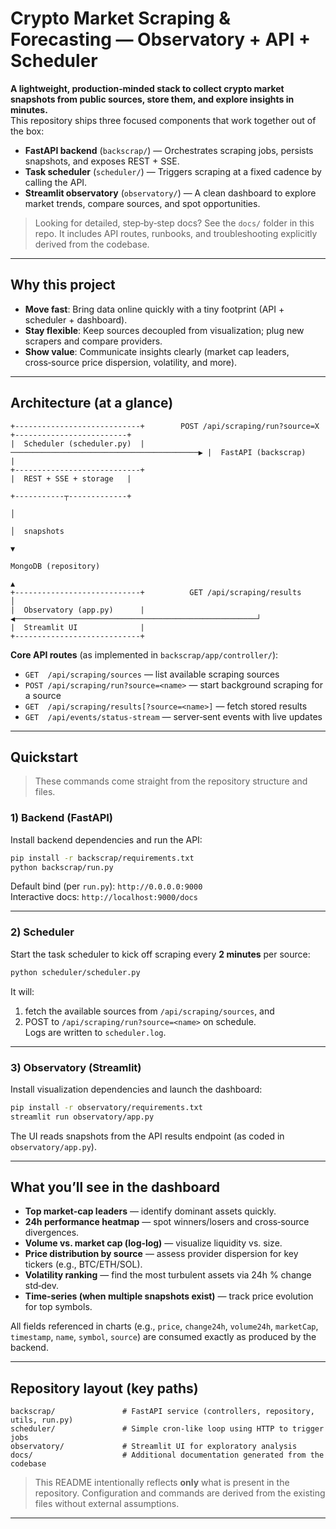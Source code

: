 # Crypto Market Scraping & Forecasting — Observatory + API + Scheduler

**A lightweight, production‑minded stack to collect crypto market snapshots from public sources, store them, and explore insights in minutes.**  
This repository ships three focused components that work together out of the box:

- **FastAPI backend** (`backscrap/`) — Orchestrates scraping jobs, persists snapshots, and exposes REST + SSE.
- **Task scheduler** (`scheduler/`) — Triggers scraping at a fixed cadence by calling the API.
- **Streamlit observatory** (`observatory/`) — A clean dashboard to explore market trends, compare sources, and spot opportunities.

> Looking for detailed, step‑by‑step docs? See the `docs/` folder in this repo. It includes API routes, runbooks, and troubleshooting explicitly derived from the codebase.

---

## Why this project

- **Move fast**: Bring data online quickly with a tiny footprint (API + scheduler + dashboard).
- **Stay flexible**: Keep sources decoupled from visualization; plug new scrapers and compare providers.
- **Show value**: Communicate insights clearly (market cap leaders, cross‑source price dispersion, volatility, and more).

---

## Architecture (at a glance)

```
+----------------------------+        POST /api/scraping/run?source=X       +-------------------------+
|  Scheduler (scheduler.py)  |  ──────────────────────────────────────────▶ |  FastAPI (backscrap)    |
+----------------------------+                                             |  REST + SSE + storage   |
                                                                          +-----------┬-------------+
                                                                                      │
                                                                                      │  snapshots
                                                                                      ▼
                                                                             MongoDB (repository)
                                                                                      ▲
+----------------------------+          GET /api/scraping/results                      │
|  Observatory (app.py)      |  ◀──────────────────────────────────────────────────────┘
|  Streamlit UI              |
+----------------------------+
```

**Core API routes** (as implemented in `backscrap/app/controller/`):
- `GET  /api/scraping/sources` — list available scraping sources
- `POST /api/scraping/run?source=<name>` — start background scraping for a source
- `GET  /api/scraping/results[?source=<name>]` — fetch stored results
- `GET  /api/events/status-stream` — server‑sent events with live updates

---

## Quickstart

> These commands come straight from the repository structure and files.

### 1) Backend (FastAPI)

Install backend dependencies and run the API:

```bash
pip install -r backscrap/requirements.txt
python backscrap/run.py
```

Default bind (per `run.py`): `http://0.0.0.0:9000`  
Interactive docs: `http://localhost:9000/docs`

---

### 2) Scheduler

Start the task scheduler to kick off scraping every **2 minutes** per source:

```bash
python scheduler/scheduler.py
```

It will:
1) fetch the available sources from `/api/scraping/sources`, and  
2) POST to `/api/scraping/run?source=<name>` on schedule.  
Logs are written to `scheduler.log`.

---

### 3) Observatory (Streamlit)

Install visualization dependencies and launch the dashboard:

```bash
pip install -r observatory/requirements.txt
streamlit run observatory/app.py
```

The UI reads snapshots from the API results endpoint (as coded in `observatory/app.py`).

---

## What you’ll see in the dashboard

- **Top market‑cap leaders** — identify dominant assets quickly.  
- **24h performance heatmap** — spot winners/losers and cross‑source divergences.  
- **Volume vs. market cap (log‑log)** — visualize liquidity vs. size.  
- **Price distribution by source** — assess provider dispersion for key tickers (e.g., BTC/ETH/SOL).  
- **Volatility ranking** — find the most turbulent assets via 24h % change std‑dev.  
- **Time‑series (when multiple snapshots exist)** — track price evolution for top symbols.

All fields referenced in charts (e.g., `price`, `change24h`, `volume24h`, `marketCap`, `timestamp`, `name`, `symbol`, `source`) are consumed exactly as produced by the backend.

---

## Repository layout (key paths)

```
backscrap/               # FastAPI service (controllers, repository, utils, run.py)
scheduler/               # Simple cron‑like loop using HTTP to trigger jobs
observatory/             # Streamlit UI for exploratory analysis
docs/                    # Additional documentation generated from the codebase
```

> This README intentionally reflects **only** what is present in the repository. Configuration and commands are derived from the existing files without external assumptions.

---